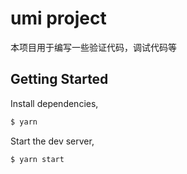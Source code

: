 # umi project

本项目用于编写一些验证代码，调试代码等

## Getting Started

Install dependencies,

```bash
$ yarn
```

Start the dev server,

```bash
$ yarn start
```
